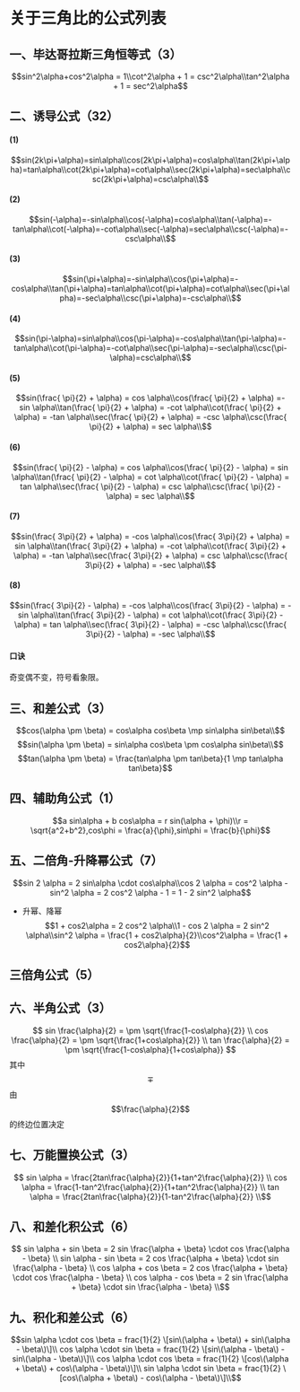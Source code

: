 <script 
  src="https://cdn.bootcss.com/mathjax/2.7.5/MathJax.js?config=TeX-MML-AM_CHTML">
</script>
# 关于三角比的公式列表
## 一、毕达哥拉斯三角恒等式（3）
$$sin^2\alpha+cos^2\alpha = 1\\cot^2\alpha + 1 = csc^2\alpha\\tan^2\alpha + 1 = sec^2\alpha$$
## 二、诱导公式（32）
#### (1)
$$sin(2k\pi+\alpha)=sin\alpha\\cos(2k\pi+\alpha)=cos\alpha\\tan(2k\pi+\alpha)=tan\alpha\\cot(2k\pi+\alpha)=cot\alpha\\sec(2k\pi+\alpha)=sec\alpha\\csc(2k\pi+\alpha)=csc\alpha\\$$
#### (2)
$$sin(-\alpha)=-sin\alpha\\cos(-\alpha)=cos\alpha\\tan(-\alpha)=-tan\alpha\\cot(-\alpha)=-cot\alpha\\sec(-\alpha)=sec\alpha\\csc(-\alpha)=-csc\alpha\\$$
#### (3)
$$sin(\pi+\alpha)=-sin\alpha\\cos(\pi+\alpha)=-cos\alpha\\tan(\pi+\alpha)=tan\alpha\\cot(\pi+\alpha)=cot\alpha\\sec(\pi+\alpha)=-sec\alpha\\csc(\pi+\alpha)=-csc\alpha\\$$
#### (4)
$$sin(\pi-\alpha)=sin\alpha\\cos(\pi-\alpha)=-cos\alpha\\tan(\pi-\alpha)=-tan\alpha\\cot(\pi-\alpha)=-cot\alpha\\sec(\pi-\alpha)=-sec\alpha\\csc(\pi-\alpha)=csc\alpha\\$$
#### (5)
$$sin(\frac{ \pi}{2} + \alpha) = cos \alpha\\cos(\frac{ \pi}{2} + \alpha) =- sin \alpha\\tan(\frac{ \pi}{2} + \alpha) = -cot \alpha\\cot(\frac{ \pi}{2} + \alpha) = -tan \alpha\\sec(\frac{ \pi}{2} + \alpha) = -csc \alpha\\csc(\frac{ \pi}{2} + \alpha) = sec \alpha\\$$
#### (6)
$$sin(\frac{ \pi}{2} - \alpha) = cos \alpha\\cos(\frac{ \pi}{2} - \alpha) = sin \alpha\\tan(\frac{ \pi}{2} - \alpha) = cot \alpha\\cot(\frac{ \pi}{2} - \alpha) = tan \alpha\\sec(\frac{ \pi}{2} - \alpha) = csc \alpha\\csc(\frac{ \pi}{2} - \alpha) = sec \alpha\\$$
#### (7)
$$sin(\frac{ 3\pi}{2} + \alpha) = -cos \alpha\\cos(\frac{ 3\pi}{2} + \alpha) = sin \alpha\\tan(\frac{ 3\pi}{2} + \alpha) = -cot \alpha\\cot(\frac{ 3\pi}{2} + \alpha) = -tan \alpha\\sec(\frac{ 3\pi}{2} + \alpha) = csc \alpha\\csc(\frac{ 3\pi}{2} + \alpha) = -sec \alpha\\$$
#### (8)
$$sin(\frac{ 3\pi}{2} - \alpha) = -cos \alpha\\cos(\frac{ 3\pi}{2} - \alpha) = -sin \alpha\\tan(\frac{ 3\pi}{2} - \alpha) = cot \alpha\\cot(\frac{ 3\pi}{2} - \alpha) = tan \alpha\\sec(\frac{ 3\pi}{2} - \alpha) = -csc \alpha\\csc(\frac{ 3\pi}{2} - \alpha) = -sec \alpha\\$$
#### 口诀
奇变偶不变，符号看象限。
## 三、和差公式（3）
$$cos(\alpha \pm \beta) = cos\alpha cos\beta \mp sin\alpha sin\beta\\$$
$$sin(\alpha \pm \beta) = sin\alpha cos\beta \pm cos\alpha sin\beta\\$$
$$tan(\alpha \pm \beta) = \frac{tan\alpha \pm tan\beta}{1 \mp tan\alpha tan\beta}$$
## 四、辅助角公式（1）
$$a sin\alpha + b cos\alpha = r sin(\alpha + \phi)\\r = \sqrt{a^2+b^2},cos\phi = \frac{a}{\phi},sin\phi = \frac{b}{\phi}$$
## 五、二倍角-升降幂公式（7）
$$sin 2 \alpha = 2 sin\alpha \cdot cos\alpha\\cos 2 \alpha = cos^2 \alpha - sin^2 \alpha = 2 cos^2 \alpha - 1 = 1 - 2 sin^2 \alpha$$
* 升幂、降幂
$$1 + cos2\alpha = 2 cos^2 \alpha\\1 - cos 2 \alpha = 2 sin^2 \alpha\\sin^2 \alpha = \frac{1 + cos2\alpha}{2}\\cos^2\alpha = \frac{1 + cos2\alpha}{2}$$
## 三倍角公式（5）
## 六、半角公式（3）
$$ sin \frac{\alpha}{2} = \pm \sqrt{\frac{1-cos\alpha}{2}} \\ cos \frac{\alpha}{2} = \pm \sqrt{\frac{1+cos\alpha}{2}} \\ tan \frac{\alpha}{2} = \pm \sqrt{\frac{1-cos\alpha}{1+cos\alpha}} $$
其中$$\mp$$ 由$$\frac{\alpha}{2}$$ 的终边位置决定
## 七、万能置换公式（3）
$$ sin \alpha = \frac{2tan\frac{\alpha}{2}}{1+tan^2\frac{\alpha}{2}} \\ cos \alpha = \frac{1-tan^2\frac{\alpha}{2}}{1+tan^2\frac{\alpha}{2}} \\ tan \alpha = \frac{2tan\frac{\alpha}{2}}{1-tan^2\frac{\alpha}{2}} \\$$
## 八、和差化积公式（6）
$$ sin \alpha + sin \beta = 2 sin \frac{\alpha + \beta} \cdot cos \frac{\alpha - \beta} \\ sin \alpha - sin \beta = 2 cos \frac{\alpha + \beta} \cdot sin \frac{\alpha - \beta} \\ cos \alpha + cos \beta = 2 cos \frac{\alpha + \beta} \cdot cos \frac{\alpha - \beta} \\ cos \alpha - cos \beta = 2 sin \frac{\alpha + \beta} \cdot sin \frac{\alpha - \beta} \\$$
## 九、积化和差公式（6）
$$sin \alpha \cdot cos \beta = frac{1}{2} \[sin\(\alpha + \beta\) + sin\(\alpha - \beta\)\]\\
cos \alpha \cdot sin \beta = frac{1}{2} \[sin\(\alpha - \beta\) - sin\(\alpha - \beta\)\]\\
cos \alpha \cdot cos \beta = frac{1}{2} \[cos\(\alpha + \beta\) + cos\(\alpha - \beta\)\]\\
sin \alpha \cdot sin \beta = frac{1}{2} \[cos\(\alpha + \beta\) - cos\(\alpha - \beta\)\]\\$$
